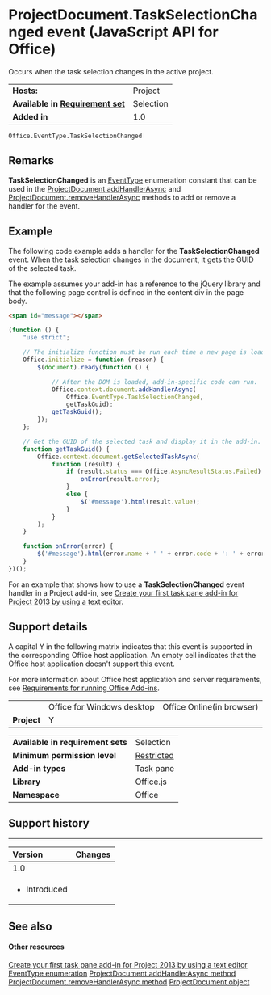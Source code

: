 
# ProjectDocument.TaskSelectionChanged event (JavaScript API for Office)
Occurs when the task selection changes in the active project.

|||
|:-----|:-----|
|**Hosts:**|Project|
|**Available in [Requirement set](http://msdn.microsoft.com/library/6b6702f2-b0a5-46ab-a356-8dda897ca8ae%28Office.15%29.aspx)**|Selection|
|**Added in**|1.0|

```
Office.EventType.TaskSelectionChanged
```


## Remarks

 **TaskSelectionChanged** is an [EventType](../../reference/shared/eventtype-enumeration.md) enumeration constant that can be used in the [ProjectDocument.addHandlerAsync](../../reference/shared/projectdocument.addhandlerasync.md) and [ProjectDocument.removeHandlerAsync](../../reference/shared/projectdocument.removehandlerasync.md) methods to add or remove a handler for the event.


## Example

The following code example adds a handler for the  **TaskSelectionChanged** event. When the task selection changes in the document, it gets the GUID of the selected task.

The example assumes your add-in has a reference to the jQuery library and that the following page control is defined in the content div in the page body.




```HTML
<span id="message"></span>
```




```js
(function () {
    "use strict";

    // The initialize function must be run each time a new page is loaded.
    Office.initialize = function (reason) {
        $(document).ready(function () {

            // After the DOM is loaded, add-in-specific code can run.
            Office.context.document.addHandlerAsync(
                Office.EventType.TaskSelectionChanged,
                getTaskGuid);
            getTaskGuid();
        });
    };

    // Get the GUID of the selected task and display it in the add-in.
    function getTaskGuid() {
        Office.context.document.getSelectedTaskAsync(
            function (result) {
                if (result.status === Office.AsyncResultStatus.Failed) {
                    onError(result.error);
                }
                else {
                    $('#message').html(result.value);
                }
            }
        );
    }

    function onError(error) {
        $('#message').html(error.name + ' ' + error.code + ': ' + error.message);
    }
})();
```

For an example that shows how to use a  **TaskSelectionChanged** event handler in a Project add-in, see [Create your first task pane add-in for Project 2013 by using a text editor](http://msdn.microsoft.com/library/f6ab544a-a841-4f1b-b0c4-5001b33bba01%28Office.15%29.aspx).


## Support details


A capital Y in the following matrix indicates that this event is supported in the corresponding Office host application. An empty cell indicates that the Office host application doesn't support this event.

For more information about Office host application and server requirements, see [Requirements for running Office Add-ins](http://msdn.microsoft.com/library/67340567-bb9a-498c-96d3-3f52f28c16bc%28Office.15%29.aspx).


||||
|:-----|:-----|:-----|
||Office for Windows desktop|Office Online(in browser)|
|**Project**|Y||

|||
|:-----|:-----|
|**Available in requirement sets**|Selection|
|**Minimum permission level**|[Restricted](http://msdn.microsoft.com/library/da2efadc-4ebf-45fe-be39-397ac1eb1dbd%28Office.15%29.aspx)|
|**Add-in types**|Task pane|
|**Library**|Office.js|
|**Namespace**|Office|

## Support history



****


|**Version**|**Changes**|
|:-----|:-----|
|1.0|
<ul xmlns:xlink="http://www.w3.org/1999/xlink" xmlns:mtps="http://msdn2.microsoft.com/mtps" xmlns:MSHelp="http://msdn.microsoft.com/mshelp" xmlns:mshelp="http://msdn.microsoft.com/mshelp" xmlns:ddue="http://ddue.schemas.microsoft.com/authoring/2003/5" xmlns:msxsl="urn:schemas-microsoft-com:xslt"><li><p>Introduced</p></li></ul>|

## See also



#### Other resources


[Create your first task pane add-in for Project 2013 by using a text editor](http://msdn.microsoft.com/library/f6ab544a-a841-4f1b-b0c4-5001b33bba01%28Office.15%29.aspx)
[EventType enumeration](../../reference/shared/eventtype-enumeration.md)
[ProjectDocument.addHandlerAsync method](../../reference/shared/projectdocument.addhandlerasync.md)
[ProjectDocument.removeHandlerAsync method](../../reference/shared/projectdocument.removehandlerasync.md)
[ProjectDocument object](../../reference/shared/projectdocument.projectdocument.md)
